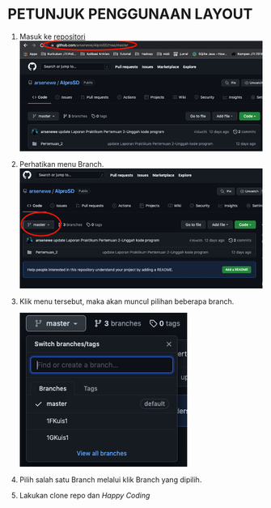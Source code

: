 # PETUNJUK PENGGUNAAN LAYOUT

1. Masuk ke [repositori](https://github.com/arsenewe/AlproSD/tree/master)
   <img src="img/ss1.png">
2. Perhatikan menu Branch.
   <img src="img/ss2.png">
3. Klik menu tersebut, maka akan muncul pilihan beberapa branch.

   <img src="img/ss3.png">

4. Pilih salah satu Branch melalui klik Branch yang dipilih.
5. Lakukan clone repo dan _Happy Coding_
